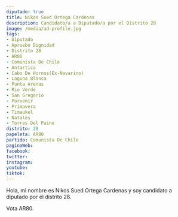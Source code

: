```yaml
---
diputado: true
title: Nikos Sued Ortega Cardenas
description: Candidato/a a Diputado/a por el Distrito 28
image: /media/ad-profile.jpg
tags:
- Diputado
- Apruebo Dignidad
- Distrito 28
- AR80
- Comunista De Chile
- Antartica
- Cabo De Hornos(Ex-Navarino)
- Laguna Blanca
- Punta Arenas
- Rio Verde
- San Gregorio
- Porvenir
- Primavera
- Timaukel
- Natales
- Torres Del Paine
distrito: 28
papeleta: AR80
partido: Comunista De Chile
paginaWeb:
facebook:
twitter:
instagram:
youtube:
tiktok:
---
```

Hola, mi nombre es Nikos Sued Ortega Cardenas y soy candidato a diputado por el distrito 28.

Vota AR80.
